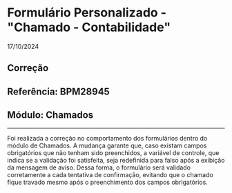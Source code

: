# Formulário Personalizado - "Chamado - Contabilidade"
17/10/2024
## Correção
## Referência: BPM28945
## Módulo: Chamados
***

Foi realizada a correção no comportamento dos formulários dentro do módulo de Chamados. A mudança garante que, caso existam campos obrigatórios que não tenham sido preenchidos, a variável de controle, que indica se a validação foi satisfeita, seja redefinida para falso após a exibição da mensagem de aviso. Dessa forma, o formulário será validado corretamente a cada tentativa de confirmação, evitando que o chamado fique travado mesmo após o preenchimento dos campos obrigatórios.